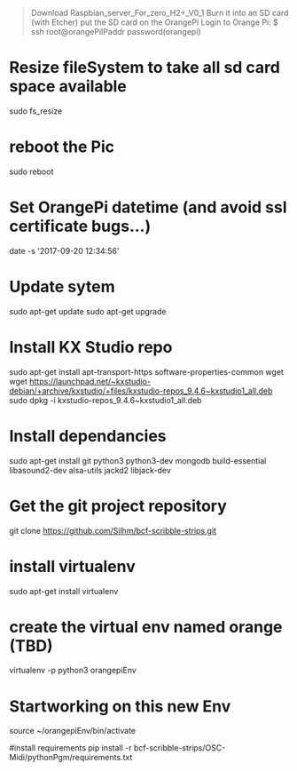 
> Download Raspbian_server_For_zero_H2+_V0_1
> Burn it into an SD card (with Etcher)
> put the SD card on the OrangePi 
> Login to Orange Pi:
    $ ssh root@orangePiIPaddr
    password(orangepi)

# Resize fileSystem to take all sd card space available
sudo fs_resize

# reboot the Pic
sudo reboot

# Set OrangePi datetime  (and avoid ssl certificate bugs...)
date -s '2017-09-20 12:34:56'

# Update sytem
sudo apt-get update
sudo apt-get upgrade

# Install KX Studio repo
sudo apt-get install apt-transport-https software-properties-common wget
wget https://launchpad.net/~kxstudio-debian/+archive/kxstudio/+files/kxstudio-repos_9.4.6~kxstudio1_all.deb
sudo dpkg -i kxstudio-repos_9.4.6~kxstudio1_all.deb


# Install dependancies
sudo apt-get install git python3 python3-dev mongodb build-essential libasound2-dev alsa-utils jackd2 libjack-dev


# Get the git project repository
git clone https://github.com/Silhm/bcf-scribble-strips.git


# install virtualenv
sudo apt-get install virtualenv
# create the virtual env named orange (TBD)
virtualenv -p python3 orangepiEnv
# Startworking on this new Env
source ~/orangepiEnv/bin/activate

#install requirements 
pip install -r bcf-scribble-strips/OSC-Midi/pythonPgm/requirements.txt







